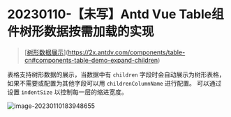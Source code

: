 # 20230110-【未写】Antd Vue Table组件树形数据按需加载的实现

> [[树形数据展示](https://2x.antdv.com/components/table-cn#components-table-demo-expand-children)](https://2x.antdv.com/components/table-cn#components-table-demo-expand-children)

表格支持树形数据的展示，当数据中有 `children` 字段时会自动展示为树形表格，如果不需要或配置为其他字段可以用 `childrenColumnName` 进行配置。 可以通过设置 `indentSize` 以控制每一层的缩进宽度。

![image-20230110183948655](https://s2.loli.net/2023/01/10/UreXuCh75dl1EbW.png)